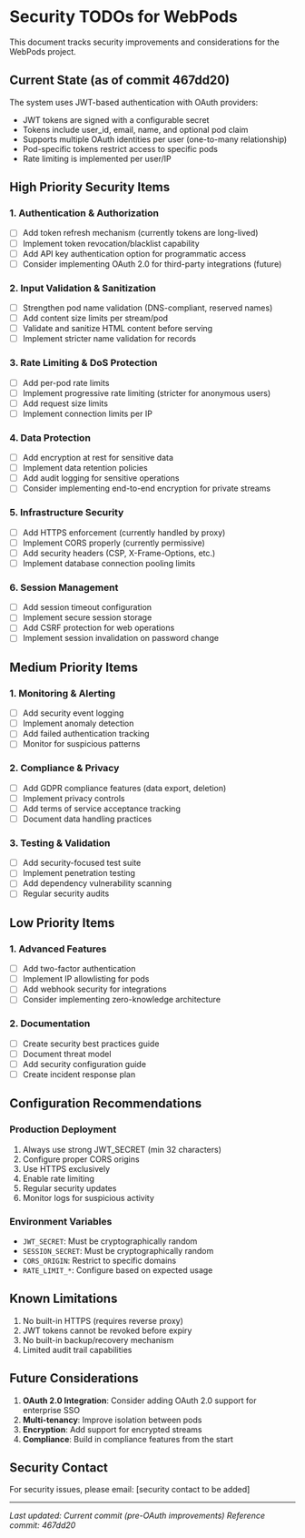 # Security TODOs for WebPods

This document tracks security improvements and considerations for the WebPods project.

## Current State (as of commit 467dd20)

The system uses JWT-based authentication with OAuth providers:

- JWT tokens are signed with a configurable secret
- Tokens include user_id, email, name, and optional pod claim
- Supports multiple OAuth identities per user (one-to-many relationship)
- Pod-specific tokens restrict access to specific pods
- Rate limiting is implemented per user/IP

## High Priority Security Items

### 1. Authentication & Authorization

- [ ] Add token refresh mechanism (currently tokens are long-lived)
- [ ] Implement token revocation/blacklist capability
- [ ] Add API key authentication option for programmatic access
- [ ] Consider implementing OAuth 2.0 for third-party integrations (future)

### 2. Input Validation & Sanitization

- [ ] Strengthen pod name validation (DNS-compliant, reserved names)
- [ ] Add content size limits per stream/pod
- [ ] Validate and sanitize HTML content before serving
- [ ] Implement stricter name validation for records

### 3. Rate Limiting & DoS Protection

- [ ] Add per-pod rate limits
- [ ] Implement progressive rate limiting (stricter for anonymous users)
- [ ] Add request size limits
- [ ] Implement connection limits per IP

### 4. Data Protection

- [ ] Add encryption at rest for sensitive data
- [ ] Implement data retention policies
- [ ] Add audit logging for sensitive operations
- [ ] Consider implementing end-to-end encryption for private streams

### 5. Infrastructure Security

- [ ] Add HTTPS enforcement (currently handled by proxy)
- [ ] Implement CORS properly (currently permissive)
- [ ] Add security headers (CSP, X-Frame-Options, etc.)
- [ ] Implement database connection pooling limits

### 6. Session Management

- [ ] Add session timeout configuration
- [ ] Implement secure session storage
- [ ] Add CSRF protection for web operations
- [ ] Implement session invalidation on password change

## Medium Priority Items

### 1. Monitoring & Alerting

- [ ] Add security event logging
- [ ] Implement anomaly detection
- [ ] Add failed authentication tracking
- [ ] Monitor for suspicious patterns

### 2. Compliance & Privacy

- [ ] Add GDPR compliance features (data export, deletion)
- [ ] Implement privacy controls
- [ ] Add terms of service acceptance tracking
- [ ] Document data handling practices

### 3. Testing & Validation

- [ ] Add security-focused test suite
- [ ] Implement penetration testing
- [ ] Add dependency vulnerability scanning
- [ ] Regular security audits

## Low Priority Items

### 1. Advanced Features

- [ ] Add two-factor authentication
- [ ] Implement IP allowlisting for pods
- [ ] Add webhook security for integrations
- [ ] Consider implementing zero-knowledge architecture

### 2. Documentation

- [ ] Create security best practices guide
- [ ] Document threat model
- [ ] Add security configuration guide
- [ ] Create incident response plan

## Configuration Recommendations

### Production Deployment

1. Always use strong JWT_SECRET (min 32 characters)
2. Configure proper CORS origins
3. Use HTTPS exclusively
4. Enable rate limiting
5. Regular security updates
6. Monitor logs for suspicious activity

### Environment Variables

- `JWT_SECRET`: Must be cryptographically random
- `SESSION_SECRET`: Must be cryptographically random
- `CORS_ORIGIN`: Restrict to specific domains
- `RATE_LIMIT_*`: Configure based on expected usage

## Known Limitations

1. No built-in HTTPS (requires reverse proxy)
2. JWT tokens cannot be revoked before expiry
3. No built-in backup/recovery mechanism
4. Limited audit trail capabilities

## Future Considerations

1. **OAuth 2.0 Integration**: Consider adding OAuth 2.0 support for enterprise SSO
2. **Multi-tenancy**: Improve isolation between pods
3. **Encryption**: Add support for encrypted streams
4. **Compliance**: Build in compliance features from the start

## Security Contact

For security issues, please email: [security contact to be added]

---

_Last updated: Current commit (pre-OAuth improvements)_
_Reference commit: 467dd20_
